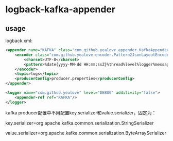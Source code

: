 # logback-kafka-appender

## usage

logback.xml:
```xml
<appender name="KAFKA" class="com.github.yealove.appender.KafkaAppender">
    <encoder class="com.github.yealove.encoder.Pattern2JsonLayoutEncoder">
        <charset>UTF-8</charset>
        <pattern>%date{yyyy-MM-dd HH:mm:ssZ}%thread%level%logger%message%exception</pattern>
    </encoder>
    <topic>logs</topic>
    <producerConfig>producer.properties</producerConfig>
</appender>

<logger name="com.github.yealove" level="DEBUG" additivity="false">
    <appender-ref ref="KAFKA"/>
</logger>
```

kafka producer配置中不用配置key.serializer和value.serializer，固定为：

key.serializer=org.apache.kafka.common.serialization.StringSerializer

value.serializer=org.apache.kafka.common.serialization.ByteArraySerializer
